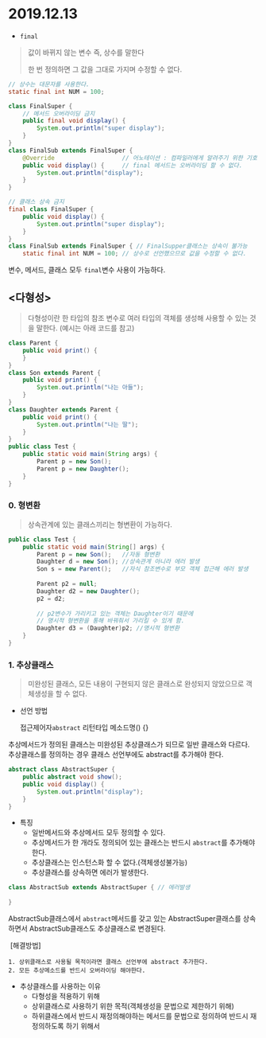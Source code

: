 # 2019.12.13

* `final`

> 값이 바뀌지 않는 변수 즉, 상수를 말한다
>
> 한 번 정의하면 그 값을 그대로 가지며 수정할 수 없다.

```java
// 상수는 대문자를 사용한다.
static final int NUM = 100;

class FinalSuper {
    // 메서드 오버라이딩 금지
	public final void display() {
		System.out.println("super display");
	}
}
class FinalSub extends FinalSuper {
	@Override					// 어노테이션 : 컴파일러에게 알려주기 위한 기호
	public void display() {		// final 메서드는 오버라이딩 할 수 없다.
		System.out.println("display");
	}
}

// 클래스 상속 금지
final class FinalSuper {
	public void display() {
		System.out.println("super display");
	}
}
class FinalSub extends FinalSuper {	// FinalSupper클래스는 상속이 불가능
	static final int NUM = 100;	// 상수로 선언했으므로 값을 수정할 수 없다.
```

변수, 메서드, 클래스 모두 `final`변수 사용이 가능하다.

## <다형성>

> 다형성이란 한 타입의 참조 변수로 여러 타입의 객체를 생성해 사용할 수 있는 것을 말한다.  (예시는 아래 코드를 참고)

```java
class Parent {
    public void print() {
    }
}
class Son extends Parent {
    public void print() {
        System.out.println("나는 아들");
    }
}
class Daughter extends Parent {
    public void print() {
        System.out.println("나는 딸");
    }
}
public class Test {
    public static void main(String args) {
    	Parent p = new Son();
        Parent p = new Daughter();
	}
}
```

### 0. 형변환

> 상속관계에 있는 클래스끼리는 형변환이 가능하다.

```java
public class Test {
    public static void main(String[] args) {
        Parent p = new Son();	//자동 형변환
        Daughter d = new Son(); //상속관계 아니라 에러 발생
        Son s = new Parent();	//자식 참조변수로 부모 객체 접근해 에러 발생
        
        Parent p2 = null;
        Daughter d2 = new Daughter();
        p2 = d2;
        
        // p2변수가 가리키고 있는 객체는 Daughter이기 때문에 
        // 명시적 형변환을 통해 바꿔줘서 가리킬 수 있게 함.
        Daughter d3 = (Daughter)p2; //명시적 형변환
    }
}
```

### 1. 추상클래스

> 미완성된 클래스, 모든 내용이 구현되지 않은 클래스로 완성되지 않았으므로 객체생성을 할 수 없다.

* 선언 방법

  접근제어자`abstract` 리턴타입 메소드명() {}

추상메서드가 정의된 클래스는 미완성된 추상클래스가 되므로 일반 클래스와 다르다.   
추상클래스를 정의하는 경우 클래스 선언부에도 abstract를 추가해야 한다.    

```java
abstract class AbstractSuper {
	public abstract void show();
	public void display() {
		System.out.println("display");
	}
}
```

* 특징
  - 일반메서드와 추상메서드 모두 정의할 수 있다.                       
  - 추상메서드가 한 개라도 정의되어 있는 클래스는 반드시 `abstract`를 추가해야 한다.
  - 추상클래스는 인스턴스화 할 수 없다.(객체생성불가능)
  - 추상클래스를 상속하면 에러가 발생한다.

```java
class AbstractSub extends AbstractSuper { // 에러발생
	
}
```

AbstractSub클래스에서 `abstract`메서드를 갖고 있는 AbstractSuper클래스를 상속하면서 AbstractSub클래스도 추상클래스로 변경된다. 

​	[해결방법]

	1. 상위클래스로 사용될 목적이라면 클래스 선언부에 abstract 추가한다.
 	2. 모든 추상메소드를 반드시 오버라이딩 해야한다.

* 추상클래스를 사용하는 이유
  * 다형성을 적용하기 위해                                        
  * 상위클래스로 사용하기 위한 목적(객체생성을 문법으로 제한하기 위해)               
  * 하위클래스에서 반드시 재정의해야하는 메서드를 문법으로 정의하여 반드시 재정의하도록 하기 위해서

